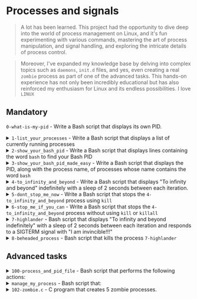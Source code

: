 # Processes and signals
> A lot has been learned. This project  had the opportunity to dive deep into the world of process management on Linux, and it's fun  experimenting with various commands, mastering the art of process manipulation, and signal handling, and exploring the intricate details of process control.

> Moreover, I've expanded my knowledge base by delving into complex topics such as `daemons`, `init.d` files, and yes, even creating a real `zombie` process as part of one of the advanced tasks. This hands-on experience has not only been incredibly educational but has also reinforced my enthusiasm for Linux and its endless possibilities. I love `LINUX`

## Mandatory

`0-what-is-my-pid` - Write a Bash script that displays its own PID.

<details>
  <summary>
    <code>1-list_your_processes</code> - Write a Bash script that displays a list of currently running processes
  </summary>
  <p>Requirements:</p>
  <ul>
    <li>Must show all processes, for all users, including those which might not have a TTY</li>
    <li>Display in a user-oriented format</li>
    <li>Show process hierarchy</li>
  </ul>
</details>

<details>
  <summary>
    <code>2-show_your_bash_pid</code> - Write a Bash script that displays lines containing the word <code>bash</code> to find your Bash PID
  </summary>
  <ul>
    <li>You cannot use pgrep</li>
    <li>The third line of your script must be <code># shellcheck disable=SC2009</code> (for more info about ignoring shellcheck error here)</li>
  </ul>
</details>

<details>
  <summary>
    <code>3-show_your_bash_pid_made_easy</code> - Write a Bash script that displays the PID, along with the process name, of processes whose name contains the word <code>bash</code>
  </summary>
  <p>Requirements:</p>
  <ul>
    <li>You cannot use <code>ps</code></li>
  </ul>
</details>

<details>
  <summary>
    <code>4-to_infinity_and_beyond</code> - Write a Bash script that displays "To infinity and beyond" indefinitely with a sleep of 2 seconds between each iteration.
  </summary>
  <p>Requirements:</p>
  <ul>
    <li>In between each iteration of the loop, add a <code>sleep 2</code></li>
  </ul>
</details>


<details>
  <summary>
    <code>5-dont_stop_me_now</code> - Write a Bash script that stops the <code>4-to_infinity_and_beyond</code> process using <code>kill</code>
  </summary>
  <p>Requirements:</p>
  <ul>
    <li>You must use <code>kill</code></li>
  </ul>
</details>

<details>
  <summary>
    <code>6-stop_me_if_you_can</code> - Write a Bash script that stops the <code>4-to_infinity_and_beyond</code> process without using <code>kill</code> or <code>killall</code>
  </summary>
  <p>Requirements:</p>
  <ul>
    <li>You cannot use <code>kill</code> or <code>killall</code></li>
  </ul>
</details>


<details>
  <summary>
    <code>7-highlander</code> - Bash script that displays "To infinity and beyond indefinitely" with a sleep of 2 seconds between each iteration and responds to a SIGTERM signal with "I am invincible!!!"
  </summary>
  <p>Requirements:</p>
  <ul>
    <li>Display "To infinity and beyond indefinitely" with a sleep of 2 seconds between each iteration</li>
    <li>Respond with "I am invincible!!!" when receiving a SIGTERM signal</li>
  </ul>
</details>

<details>
  <summary>
    <code>8-beheaded_process</code> - Bash script that kills the process <code>7-highlander</code>
  </summary>
  <p>Requirements:</p>
  <ul>
    <li>Kill the <code>7-highlander</code> process</li>
  </ul>
</details>


## Advanced tasks
<details>
  <summary>
    <code>100-process_and_pid_file</code> - Bash script that performs the following actions:
  </summary>
  <ul>
    <li>Creates the file <code>/var/run/myscript.pid</code> containing its PID</li>
    <li>Displays "To infinity and beyond indefinitely"</li>
    <li>Displays "I hate the kill command" when receiving a SIGTERM signal</li>
    <li>Displays "Y U no love me?!" when receiving a SIGINT signal</li>
    <li>Deletes the file <code>/var/run/myscript.pid</code> and terminates itself when receiving a SIGQUIT or SIGTERM signal</li>
  </ul>
</details>


<details>
  <summary>
    <code>manage_my_process</code> - Bash script that:
  </summary>
  <ul>
    <li>Indefinitely writes "I am alive!" to the file <code>/tmp/my_process</code></li>
    <li>In between every "I am alive!" message, the program pauses for 2 seconds</li>
  </ul>
  <p>Requirements:</p>
  <ul>
    <li>When passing the argument <code>start</code>:</li>
    <ul>
      <li>Starts <code>manage_my_process</code></li>
      <li>Creates a file containing its PID in <code>/var/run/my_process.pid</code></li>
      <li>Displays <code>manage_my_process started</code></li>
    </ul>
    <li>When passing the argument <code>stop</code>:</li>
    <ul>
      <li>Stops <code>manage_my_process</code></li>
      <li>Deletes the file <code>/var/run/my_process.pid</code></li>
      <li>Displays <code>manage_my_process stopped</code></li>
    </ul>
    <li>When passing the argument <code>restart</code>:</li>
    <ul>
      <li>Stops <code>manage_my_process</code></li>
      <li>Deletes the file <code>/var/run/my_process.pid</code></li>
      <li>Starts <code>manage_my_process</code></li>
      <li>Creates a file containing its PID in <code>/var/run/my_process.pid</code></li>
      <li>Displays <code>manage_my_process restarted</code></li>
    </ul>
    <li>Displays <code>Usage: manage_my_process {start|stop|restart}</code> if any other argument or no argument is passed</li>
  </ul>
</details>

<details>
  <summary>
    <code>102-zombie.c</code> - C program that creates 5 zombie processes.
  </summary>
  <p>Requirements:</p>
  <ul>
    <li>For every zombie process created, it displays "Zombie process created, PID: ZOMBIE_PID"</li>
    <li>Your code should use the Betty style.</li>
  </ul>
</details>



